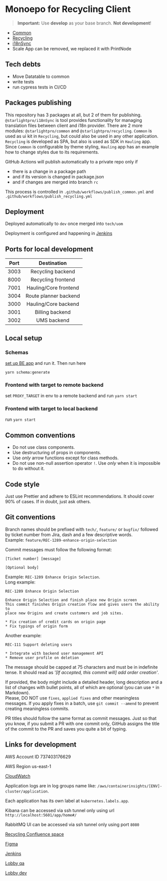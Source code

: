 # Monoepo for Recycling Client

> **Important:**  Use **develop** as your base branch. **Not development**!

- [Common](https://github.com/Starlightpro/starlight-recycling-frontend/blob/development/packages/common/README.md)
- [Recycling](https://github.com/Starlightpro/starlight-recycling-frontend/blob/development/packages/recycling/README.md)
- [i18nSync](https://github.com/Starlightpro/starlight-recycling-frontend/tree/development/packages/i18nSync)
- Scale App can be removed, we replaced it with PrintNode

## Tech debts

- Move Datatable to common
- write tests
- run cypress tests in CI/CD

## Packages publishing

This repository has 3 packages at all, but 2 of them for publishing. `@starlightpro/i18nSync` is tool provides functionality for managing translation files between client and i18n provider. There are 2 more modules: `@starlightpro/common` and `@starlightpro/recycling`. `Common` is used as ui kit in `Recycling`, but could also be used in any other application. `Recycling` is developed as SPA, but also is used as SDK in `Hauling` app. Since `Common` is configurable by theme styling, `Hauling` app has an example how to change styles due to its requirements.

GitHub Actions will publish automatically to a private repo only if

- there is a change in a package path
- and if its version is changed in package.json
- and if changes are merged into branch `rc`

This process is controlled in `.github/workflows/publish_common.yml` and `.github/workflows/publish_recycling.yml`

## Deployment

Deployed automatically to `dev` once merged into `tech/uom`

Deployment is configured and happening in [Jenkins](https://ci.starlightsoftware.io/)

## Ports for local development

| Port |      Destination      |
| ---- | :-------------------: |
| 3003 |   Recycling backend   |
| 8000 |  Recycling frontend   |
| 7001 | Hauling/Core frontend |
| 3004 | Route planner backend |
| 3000 | Hauling/Core backend  |
| 3001 |    Billing backend    |
| 3002 |      UMS backend      |

## Local setup

### Schemas

[set up BE app](https://github.com/Starlightpro/starlight-recycling-backend#development) and run it. Then run here

`yarn schema:generate`

### Frontend with target to remote backend

set `PROXY_TARGET` in env to a remote backend and run `yarn start`

### Frontend with target to local backend

run `yarn start`

## Common conventions

- Do not use class components.
- Use destructuring of props in components.
- Use _only_ arrow functions except for class methods.
- Do not use non-null assertion operator `!`. Use _only_ when it is impossible to do without it.

## Code style

Just use Prettier and adhere to ESLint recommendations. It should cover 90% of cases. If in doubt, just ask others.

## Git conventions

Branch names should be prefixed with `tech/`, `feature/` or `bugfix/` followed by ticket number from Jira,
dash and a few descriptive words.  
Example: `feature/REC-1289-enhance-origin-selection`

Commit messages must follow the following format:

```text
[Ticket number] [message]

[Optional body]
```

Example: `REC-1289 Enhance Origin Selection`.  
Long example:

```text
REC-1289 Enhance Origin Selection

Enhance Origin Selection and finish place new Origin screen
This commit finishes Origin creation flow and gives users the ability to
place new Origins and create customers and job sites.

* Fix creation of credit cards on origin page
* Fix typings of origin form
```

Another example:

```text
REC-111 Support deleting users

* Integrate with backend user management API
* Remove user profile on deletion
```

The message should be capped at 75 characters and must be in indefinite tense. It should read as _'\[If accepted, this commit will\] add order creation'_.

If provided, the body might include a detailed header, long description and a list of changes with bullet points, all of which are optional (you can use `*` in Markdown).  
Please, DO NOT use `fixes`, `applied fixes` and other meaningless messages. If you apply fixes in a batch, use
`git commit --amend` to prevent creating meaningless commits.

PR titles should follow the same format as commit messages. Just so that you know, if you submit a PR with one commit only, GitHub assigns the title of the commit to the PR and saves you quite a bit of typing.

## Links for development

AWS Account ID 737403176629

AWS Region us-east-1

[CloudWatch](https://us-east-1.console.aws.amazon.com/cloudwatch/home?region=us-east-1#logsV2:logs-insights)

Application logs are in log groups name like: `/aws/containerinsights/[ENV]-cluster/application`.

Each application has its own label at `kubernetes.labels.app`.

Kibana can be accessed via ssh tunnel only using url `http://localhost:5601/app/home#/`

RabbitMQ UI can be accessed via ssh tunnel only using port `8080`

[Recycling Confluence space](https://starlightpro.atlassian.net/wiki/spaces/NSCARAD/pages/121503757/RECYCLING+development)

[Figma](https://www.figma.com/files/team/865970689739481842/Starlight)

[Jenkins](https://ci.starlightsoftware.io/)

[Lobby qa](https://hauling.qa.starlightsoftware.io/lobby)

[Lobby dev](https://hauling.dev.starlightpro.net/lobby)

